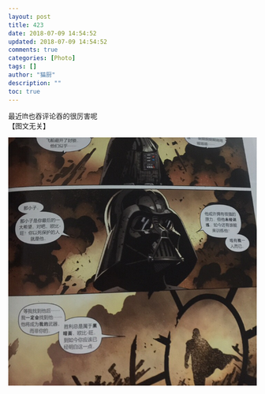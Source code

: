 ```yaml
---
layout: post
title: 423
date: 2018-07-09 14:54:52
updated: 2018-07-09 14:54:52
comments: true
categories: [Photo]
tags: []
author: "猫厨"
description: ""
toc: true
---
```


<p>最近lft也吞评论吞的很厉害呢<br />【图文无关】</p>

![](https://raw.githubusercontent.com/alicewish/meowchain247/master/img_cVZNdzJtQk9JV2VwbThUZW5oYVNYTVRLWHFsc1dQcmFsMWMvV3hxMkk1bG1RcHRQNXpXR01nPT0.jpg)